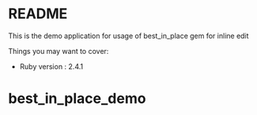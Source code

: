 # README


This is the demo application for usage of best_in_place gem for inline edit

Things you may want to cover:

* Ruby version : 2.4.1


# best_in_place_demo
